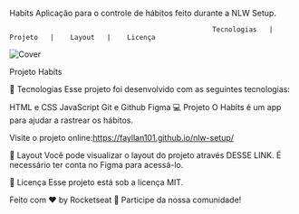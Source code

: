 Habits
Aplicação para o controle de hábitos feito durante a NLW Setup.

                                                      Tecnologias   |    Projeto   |    Layout   |    Licença



![Cover](https://user-images.githubusercontent.com/103951910/214032816-3454067e-0092-42dd-976f-e73f97ba1834.png)



Projeto Habits

🚀 Tecnologias
Esse projeto foi desenvolvido com as seguintes tecnologias:

HTML e CSS
JavaScript
Git e Github
Figma
💻 Projeto
O Habits é um app para ajudar a rastrear os hábitos.

Visite o projeto online:https://fayllan101.github.io/nlw-setup/

🔖 Layout
Você pode visualizar o layout do projeto através DESSE LINK. É necessário ter conta no Figma para acessá-lo.

📝 Licença
Esse projeto está sob a licença MIT.

Feito com ♥ by Rocketseat 👋 Participe da nossa comunidade!
